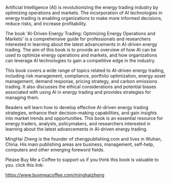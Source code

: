
Artificial Intelligence (AI) is revolutionizing the energy trading industry by optimizing operations and markets. The incorporation of AI technologies in energy trading is enabling organizations to make more informed decisions, reduce risks, and increase profitability.

The book 'AI-Driven Energy Trading: Optimizing Energy Operations and Markets' is a comprehensive guide for professionals and researchers interested in learning about the latest advancements in AI-driven energy trading. The aim of this book is to provide an overview of how AI can be used to optimize energy operations and markets, and how organizations can leverage AI technologies to gain a competitive edge in the industry.

This book covers a wide range of topics related to AI-driven energy trading, including risk management, compliance, portfolio optimization, energy asset management, demand response, pricing strategy, and carbon emissions trading. It also discusses the ethical considerations and potential biases associated with using AI in energy trading and provides strategies for managing them.

Readers will learn how to develop effective AI-driven energy trading strategies, enhance their decision-making capabilities, and gain insights into market trends and opportunities. This book is an essential resource for energy traders, analysts, policymakers, and researchers interested in learning about the latest advancements in AI-driven energy trading.

MingHai Zheng is the founder of zhengpublishing.com and lives in Wuhan, China. His main publishing areas are business, management, self-help, computers and other emerging foreword fields.

Please Buy Me a Coffee to support us if you think this book is valuable to you. click this link:

https://www.buymeacoffee.com/minghaizheng
